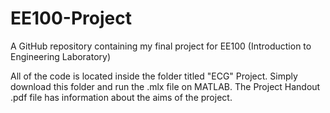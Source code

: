 # EE100-Project
A GitHub repository containing my final project for EE100 (Introduction to Engineering Laboratory)


All of the code is located inside the folder titled "ECG" Project. Simply download this folder and run the .mlx file on MATLAB. The Project Handout .pdf file has information about the aims of the project.

